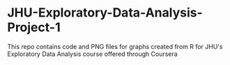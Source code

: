 # JHU-Exploratory-Data-Analysis-Project-1
This repo contains code and PNG files for graphs created from R for JHU's Exploratory Data Analysis course offered through Coursera
